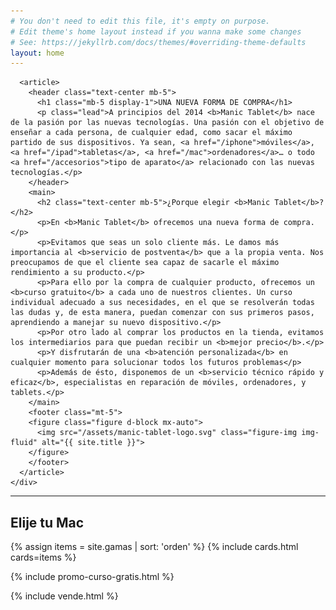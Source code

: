 ```yaml
---
# You don't need to edit this file, it's empty on purpose.
# Edit theme's home layout instead if you wanna make some changes
# See: https://jekyllrb.com/docs/themes/#overriding-theme-defaults
layout: home
---
```


<!-- About Us -->
<div id="about" class="container p-5">
  <div class="row">
    <div class="col">

      <article>
        <header class="text-center mb-5">
          <h1 class="mb-5 display-1">UNA NUEVA FORMA DE COMPRA</h1>
          <p class="lead">A principios del 2014 <b>Manic Tablet</b> nace de la pasión por las nuevas tecnologías. Una pasión con el objetivo de enseñar a cada persona, de cualquier edad, como sacar el máximo partido de sus dispositivos. Ya sean, <a href="/iphone">móviles</a>, <a href="/ipad">tabletas</a>, <a href="/mac">ordenadores</a>… o todo <a href="/accesorios">tipo de aparato</a> relacionado con las nuevas tecnologías.</p>
        </header>
        <main>
          <h2 class="text-center mb-5">¿Porque elegir <b>Manic Tablet</b>?</h2>
          <p>En <b>Manic Tablet</b> ofrecemos una nueva forma de compra.</p>
          <p>Evitamos que seas un solo cliente más. Le damos más importancia al <b>servicio de postventa</b> que a la propia venta. Nos preocupamos de que el cliente sea capaz de sacarle el máximo rendimiento a su producto.</p>
          <p>Para ello por la compra de cualquier producto, ofrecemos un <b>curso gratuito</b> a cada uno de nuestros clientes. Un curso individual adecuado a sus necesidades, en el que se resolverán todas las dudas y, de esta manera, puedan comenzar con sus primeros pasos, aprendiendo a manejar su nuevo dispositivo.</p>
          <p>Por otro lado al comprar los productos en la tienda, evitamos los intermediarios para que puedan recibir un <b>mejor precio</b>.</p>
          <p>Y disfrutarán de una <b>atención personalizada</b> en cualquier momento para solucionar todos los futuros problemas</p>
          <p>Además de ésto, disponemos de un <b>servicio técnico rápido y eficaz</b>, especialistas en reparación de móviles, ordenadores, y tablets.</p>
        </main>
        <footer class="mt-5">
        <figure class="figure d-block mx-auto">
          <img src="/assets/manic-tablet-logo.svg" class="figure-img img-fluid" alt="{{ site.title }}">
        </figure>
        </footer>
      </article>
    </div>
  </div>
</div>
<!-- End About Us -->

<hr>

<!-- GAMAS DE PRODUCTOS -->
<div id="compra" class="container">
  <h2 class="display-3 text-center text-uppercase mb-5">Elije tu Mac</h2>
  <div class="row">
    {% assign items = site.gamas | sort: 'orden' %}
    {% include cards.html cards=items %}
  </div>
</div>

{% include promo-curso-gratis.html %}

{% include vende.html %}
